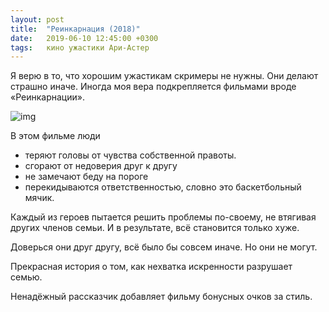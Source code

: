 ```yaml
---
layout: post
title:  "Реинкарнация (2018)"
date:   2019-06-10 12:45:00 +0300
tags:   кино ужастики Ари-Астер
---
```


Я верю в то, что хорошим ужастикам скримеры не нужны. Они делают страшно иначе. Иногда моя вера подкрепляется фильмами вроде «Реинкарнации». 

![img](https://pp.userapi.com/c854128/v854128426/632d7/Jniag8sKK4U.jpg)

<!--excerpt-->

В этом фильме люди
- теряют головы от чувства собственной правоты. 
- сгорают от недоверия друг к другу 
- не замечают беду на пороге 
- перекидываются ответственностью, словно это баскетбольный мячик. 

Каждый из героев пытается решить проблемы по-своему, не втягивая других членов семьи. И в результате, всё становится только хуже. 

Доверься они друг другу, всё было бы совсем иначе. Но они не могут. 

Прекрасная история о том, как нехватка искренности разрушает семью. 

Ненадёжный рассказчик добавляет фильму бонусных очков за стиль.

